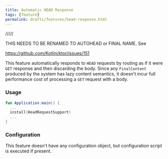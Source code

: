 ```yaml
---
title: Automatic HEAD Response
tags: [feature]
permalink: drafts/features/head-response.html
---
```



/////

THIS NEEDS TO BE RENAMED TO AUTOHEAD or FINAL NAME. See

https://github.com/Kotlin/ktor/issues/151


This feature automatically responds to `HEAD` requests by routing as if it were `GET` response and then discarding 
the body. Since any `FinalContent` produced by the system has lazy content semantics, it doesn't incur full performance
cost of processing a `GET` request with a body. 

### Usage

```kotlin
fun Application.main() {
  ...
  install(HeadRequestSupport) 
  ...
}
```

### Configuration

This feature doesn't have any configuration object, but configuration script is executed if present.
